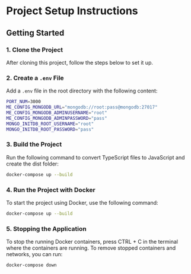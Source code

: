 # Project Setup Instructions

## Getting Started

### 1. Clone the Project
After cloning this project, follow the steps below to set it up.

### 2. Create a `.env` File
Add a `.env` file in the root directory with the following content:

```bash
PORT_NUM=3000
ME_CONFIG_MONGODB_URL="mongodb://root:pass@mongodb:27017"
ME_CONFIG_MONGODB_ADMINUSERNAME="root"
ME_CONFIG_MONGODB_ADMINPASSWORD="pass"
MONGO_INITDB_ROOT_USERNAME="root"
MONGO_INITDB_ROOT_PASSWORD="pass"
```
### 3. Build the Project
Run the following command to convert TypeScript files to JavaScript and create the dist folder:
```bash
docker-compose up --build
```
### 4. Run the Project with Docker
To start the project using Docker, use the following command:
```bash
docker-compose up --build
```
### 5. Stopping the Application
To stop the running Docker containers, press CTRL + C in the terminal where the containers are running. To remove stopped containers and networks, you can run:
```bash
docker-compose down
```
